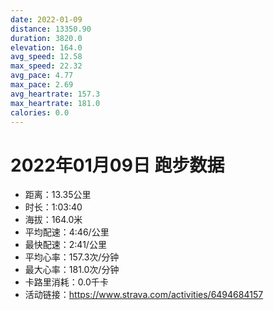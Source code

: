 ```yaml
---
date: 2022-01-09
distance: 13350.90
duration: 3820.0
elevation: 164.0
avg_speed: 12.58
max_speed: 22.32
avg_pace: 4.77
max_pace: 2.69
avg_heartrate: 157.3
max_heartrate: 181.0
calories: 0.0
---
```


# 2022年01月09日 跑步数据

- 距离：13.35公里
- 时长：1:03:40
- 海拔：164.0米
- 平均配速：4:46/公里
- 最快配速：2:41/公里
- 平均心率：157.3次/分钟
- 最大心率：181.0次/分钟
- 卡路里消耗：0.0千卡
- 活动链接：https://www.strava.com/activities/6494684157
